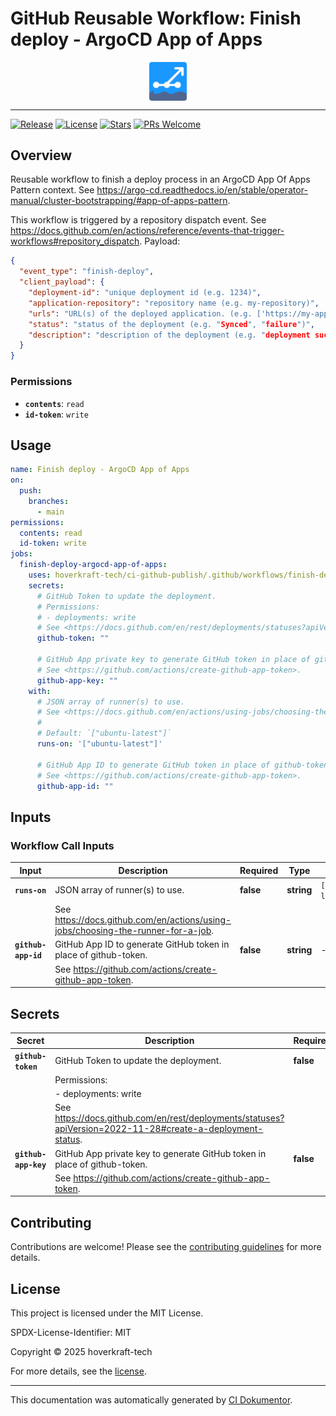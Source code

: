 <!-- header:start -->

# GitHub Reusable Workflow: Finish deploy - ArgoCD App of Apps

<div align="center">
  <img src="../logo.svg" width="60px" align="center" alt="Finish deploy - ArgoCD App of Apps" />
</div>

---

<!-- header:end -->

<!-- badges:start -->

[![Release](https://img.shields.io/github/v/release/hoverkraft-tech/ci-github-publish)](https://github.com/hoverkraft-tech/ci-github-publish/releases)
[![License](https://img.shields.io/github/license/hoverkraft-tech/ci-github-publish)](http://choosealicense.com/licenses/mit/)
[![Stars](https://img.shields.io/github/stars/hoverkraft-tech/ci-github-publish?style=social)](https://img.shields.io/github/stars/hoverkraft-tech/ci-github-publish?style=social)
[![PRs Welcome](https://img.shields.io/badge/PRs-welcome-brightgreen.svg)](https://github.com/hoverkraft-tech/ci-github-publish/blob/main/CONTRIBUTING.md)

<!-- badges:end -->

<!--
// jscpd:ignore-start
-->

<!-- overview:start -->

## Overview

Reusable workflow to finish a deploy process in an ArgoCD App Of Apps Pattern context.
See <https://argo-cd.readthedocs.io/en/stable/operator-manual/cluster-bootstrapping/#app-of-apps-pattern>.

This workflow is triggered by a repository dispatch event.
See <https://docs.github.com/en/actions/reference/events-that-trigger-workflows#repository_dispatch>.
Payload:

```json
{
  "event_type": "finish-deploy",
  "client_payload": {
    "deployment-id": "unique deployment id (e.g. 1234)",
    "application-repository": "repository name (e.g. my-repository)",
    "urls": "URL(s) of the deployed application. (e.g. ['https://my-application.com'])",
    "status": "status of the deployment (e.g. "Synced", "failure")",
    "description": "description of the deployment (e.g. "deployment successful")",
  }
}
```

### Permissions

- **`contents`**: `read`
- **`id-token`**: `write`

<!-- overview:end -->

<!-- usage:start -->

## Usage

```yaml
name: Finish deploy - ArgoCD App of Apps
on:
  push:
    branches:
      - main
permissions:
  contents: read
  id-token: write
jobs:
  finish-deploy-argocd-app-of-apps:
    uses: hoverkraft-tech/ci-github-publish/.github/workflows/finish-deploy-argocd-app-of-apps.yml@00adc3757296add499b60fd72a124b06974a100e # 0.10.1
    secrets:
      # GitHub Token to update the deployment.
      # Permissions:
      # - deployments: write
      # See <https://docs.github.com/en/rest/deployments/statuses?apiVersion=2022-11-28#create-a-deployment-status>.
      github-token: ""

      # GitHub App private key to generate GitHub token in place of github-token.
      # See <https://github.com/actions/create-github-app-token>.
      github-app-key: ""
    with:
      # JSON array of runner(s) to use.
      # See <https://docs.github.com/en/actions/using-jobs/choosing-the-runner-for-a-job>.
      #
      # Default: `["ubuntu-latest"]`
      runs-on: '["ubuntu-latest"]'

      # GitHub App ID to generate GitHub token in place of github-token.
      # See <https://github.com/actions/create-github-app-token>.
      github-app-id: ""
```

<!-- usage:end -->

<!-- inputs:start -->

## Inputs

### Workflow Call Inputs

| **Input**           | **Description**                                                                    | **Required** | **Type**   | **Default**         |
| ------------------- | ---------------------------------------------------------------------------------- | ------------ | ---------- | ------------------- |
| **`runs-on`**       | JSON array of runner(s) to use.                                                    | **false**    | **string** | `["ubuntu-latest"]` |
|                     | See <https://docs.github.com/en/actions/using-jobs/choosing-the-runner-for-a-job>. |              |            |                     |
| **`github-app-id`** | GitHub App ID to generate GitHub token in place of github-token.                   | **false**    | **string** | -                   |
|                     | See <https://github.com/actions/create-github-app-token>.                          |              |            |                     |

<!-- inputs:end -->

<!-- secrets:start -->

## Secrets

| **Secret**           | **Description**                                                                                              | **Required** |
| -------------------- | ------------------------------------------------------------------------------------------------------------ | ------------ |
| **`github-token`**   | GitHub Token to update the deployment.                                                                       | **false**    |
|                      | Permissions:                                                                                                 |              |
|                      | - deployments: write                                                                                         |              |
|                      | See <https://docs.github.com/en/rest/deployments/statuses?apiVersion=2022-11-28#create-a-deployment-status>. |              |
| **`github-app-key`** | GitHub App private key to generate GitHub token in place of github-token.                                    | **false**    |
|                      | See <https://github.com/actions/create-github-app-token>.                                                    |              |

<!-- secrets:end -->

<!-- outputs:start -->
<!-- outputs:end -->

<!-- examples:start -->
<!-- examples:end -->

<!-- contributing:start -->

## Contributing

Contributions are welcome! Please see the [contributing guidelines](https://github.com/hoverkraft-tech/ci-github-publish/blob/main/CONTRIBUTING.md) for more details.

<!-- contributing:end -->

<!-- security:start -->
<!-- security:end -->

<!-- license:start -->

## License

This project is licensed under the MIT License.

SPDX-License-Identifier: MIT

Copyright © 2025 hoverkraft-tech

For more details, see the [license](http://choosealicense.com/licenses/mit/).

<!-- license:end -->

<!-- generated:start -->

---

This documentation was automatically generated by [CI Dokumentor](https://github.com/hoverkraft-tech/ci-dokumentor).

<!-- generated:end -->

<!--
// jscpd:ignore-end
-->
